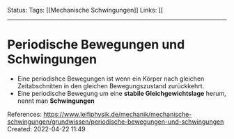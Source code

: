 Status:
Tags: [[Mechanische Schwingungen]]
Links: [[
___
# Periodische Bewegungen und Schwingungen

- Eine periodishce Bewegungen ist wenn ein Körper nach gleichen Zeitabschnitten in den gleichen Bewegungszustand zurückkehrt.
- Eine periodische Bewegung um eine **stabile Gleichgewichtslage** herum, nennt man **Schwingungen**

References:
https://www.leifiphysik.de/mechanik/mechanische-schwingungen/grundwissen/periodische-bewegungen-und-schwingungen
Created: 2022-04-22 11:49